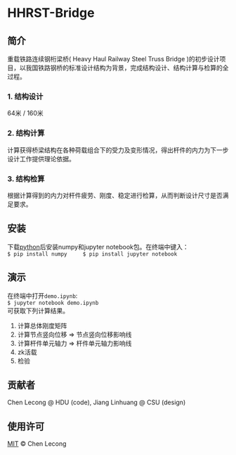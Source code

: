 # HHRST-Bridge 
  
## 简介
重载铁路连续钢桁梁桥( Heavy Haul Railway Steel Truss Bridge )的初步设计项目，以我国铁路钢桥的标准设计结构为背景，完成结构设计、结构计算与检算的全过程。
### 1. 结构设计
64米 / 160米
### 2. 结构计算
计算获得桥梁结构在各种荷载组合下的受力及变形情况，得出杆件的内力为下一步设计工作提供理论依据。
### 3. 结构检算
根据计算得到的内力对杆件疲劳、刚度、稳定进行检算，从而判断设计尺寸是否满足要求。  



## 安装
下载[python](https://www.python.org/)后安装numpy和jupyter notebook包。在终端中键入：  
`$ pip install numpy    
$ pip install jupyter notebook`
  


## 演示
在终端中打开`demo.ipynb`:    
`$ jupyter notebook demo.ipynb`  
可获取下列计算结果。  
1. 计算总体刚度矩阵
2. 计算节点竖向位移 => 节点竖向位移影响线
3. 计算杆件单元轴力 => 杆件单元轴力影响线
4. zk活载
5. 检验
  


## 贡献者
Chen Lecong @ HDU (code), Jiang Linhuang @ CSU (design)



## 使用许可

[MIT](LICENSE) © Chen Lecong
